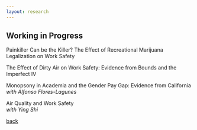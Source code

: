 ```yaml
---
layout: research
---
```


## Working in Progress

Painkiller Can be the Killer? The Effect of Recreational Marijuana Legalization on Work Safety  

The Effect of Dirty Air on Work Safety: Evidence from Bounds and the Imperfect IV  

Monopsony in Academia and the Gender Pay Gap: Evidence from California   
*with Alfonso Flores-Lagunes*

Air Quality and Work Safety  
*with Ying Shi*


[back](./)
